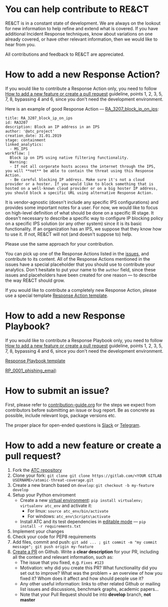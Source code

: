 # You can help contribute to RE&CT

RE&CT is in a constant state of development. We are always on the lookout for new information to help refine and extend what is covered. If you have additional Incident Response techniques, know about variations on one already covered, or have other relevant information, then we would like to hear from you.

All contributions and feedback to RE&CT are appreciated. 

# How to add a new Response Action?

If you would like to contribute a Response Action only, you need to follow [How to add a new feature or create a pull request](#how-to-add-a-new-feature-or-create-a-pull-request) guideline, points 1, 2, 3, 5, 7, 8, bypassing 4 and 6, since you don't need the development environment.

Here is an example of good Response Action — [RA_3207_block_ip_on_ips](response_actions/RA_3207_block_ip_on_ips.yml):

```
title: RA_3207_block_ip_on_ips
id: RA3207
description: Block an IP address in an IPS
author: '@atc_project'
creation_date: 31.01.2019
stage: containment
linked_analytics:
  - MS_IPS
workflow: |
  Block ip on IPS using native filtering functionality.
  Warning: 
  - If not all corporate hosts access the internet through the IPS, you will **not** be able to contain the threat using this Response Action.
  - Be careful blocking IP address. Make sure it's not a cloud provider or a hoster. If you would like to block something that is hosted on a well-known cloud provider or on a big hoster IP address, you should block a specific URL using alternative Response Action.
```

It is vendor-agnostic (doesn't include any specific IPS configurations) and provides some important notes for a user. For now, we would like to focus on high-level definition of what should be done on a specific IR stage. It doesn't necessary to describe a specific way to configure IP blocking policy on a specific IPS solution (or any other system) since it is its basic functionality. If an organization has an IPS, we suppose that they know how to use it. If not, RE&CT will not (and doesn't suppose to) help.  

Please use the same approach for your contribution.  

You can pick up one of the Response Actions listed in the [issues](https://github.com/atc-project/atc-react/issues), and contribute to its content. All of the Response Actions mentioned in the issues have a special placeholder that you should use to contribute your analytics. Don't hesitate to put your name to the `author` field, since these issues and placeholders have been created for one reason — to describe the way RE&CT should grow.  

If you would like to contribute a completely new Response Action, please use a special template [Response Action template](response_actions/respose_action.yml.template).  

# How to add a new Response Playbook?

If you would like to contribute a Response Playbook only, you need to follow [How to add a new feature or create a pull request](#how-to-add-a-new-feature-or-create-a-pull-request) guideline, points 1, 2, 3, 5, 7, 8, bypassing 4 and 6, since you don't need the development environment.

[Response Playbook template](response_playbooks/respose_playbook.yml.template)

[RP_0001_phishing_email](response_playbooks/RP_0001_phishing_email.yml):


# How to submit an issue?

First, please refer to [contribution-guide.org](http://www.contribution-guide.org/) for the steps we expect from contributors before submitting an issue or bug report. Be as concrete as possible, include relevant logs, package versions etc.

The proper place for open-ended questions is [Slack](https://join.slack.com/t/atomicthreatcoverage/shared_invite/zt-6ropl01z-wIdiq3M0AEZPj_HiKfbiBg) or [Telegram](https://t.me/atomic_threat_coverage). 

# How to add a new feature or create a pull request?

1. Fork the [ATC repository](https://github.com/atc-project/atomic-threat-coverage)
2. Clone your fork: `git clone git clone https://gitlab.com/<YOUR GITLAB USERNAME>/atomic-threat-coverage.git`
3. Create a new branch based on `develop`: `git checkout -b my-feature develop`
4. Setup your Python enviroment
   - Create a new [virtual environment](https://virtualenv.pypa.io/en/stable/): `pip install virtualenv; virtualenv atc_env` and activate it:
      - For linux: `source atc_env/bin/activate` 
      - For windows: `atc_env\Scripts\activate`
   - Install ATC and its test dependencies in [editable mode](https://pip.pypa.io/en/stable/reference/pip_install/#editable-installs) — `pip install -r requirements.txt`
5. Implement your changes
6. Check your code for PEP8 requirements
7. Add files, commit and push: `git add ... ; git commit -m "my commit message"; git push origin my-feature`
8. [Create a PR](https://help.github.com/articles/creating-a-pull-request/) on Github. Write a **clear description** for your PR, including all the context and relevant information, such as:
   - The issue that you fixed, e.g. `Fixes #123`
   - Motivation: why did you create this PR? What functionality did you set out to improve? What was the problem + an overview of how you fixed it? Whom does it affect and how should people use it?
   - Any other useful information: links to other related Github or mailing list issues and discussions, benchmark graphs, academic papers…
   - Note that your Pull Request should be into **develop** branch, **not master**
